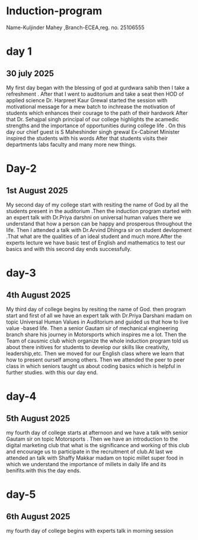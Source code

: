 # Induction-program
Name-Kuljinder Mahey ,Branch-ECEA,reg. no. 25106555
# day 1 
## 30 july 2025
My first day began with the blessing of god at gurdwara sahib then I take a refreshment . After that I went to auditorium and take a seat then HOD of applied science Dr. Harpreet Kaur Grewal started the session with motivational message for a mew batch to inchrease the motivation of students which enhances their courage to the path of their hardwork After that Dr. Sehajpal singh principal of our college highlights the acamedic strengths and the importance of opportunities during college life . On this day our chief guest is S Maheshinder singh grewal Ex-Cabinet Minister inspired the students with his words After that students visits their departments labs faculty and many more new things.
# Day-2
## 1st August 2025
My second day of my college start with resiting the name of God by all the students present in the auditorium .Then the induction program started with an expert talk with Dr.Priya darshni on universal human values there we understand that how a person can be happy and prosperous throughout the life. Then I attended a talk with Dr.Arvind Dhingra sir on student devlopment .That what are the qualities of an ideal student and much more.After the experts lecture we have basic test of English and mathematics to test our basics and with this second day ends successfully.
# day-3
## 4th August 2025
My third day of college begins by resiting the name of God. then program start and first of all we have an expert talk with Dr.Priya Darshani madam on topic Universal Human Values in Auditorium and guided us that how to live value -based life. Then a senior Gautam sir of mechanical engineering branch share his journey in Motorsports which inspires me a lot.
Then the Team of causmic club which organize the whole induction program told us about there initives
for students to develop our skills like creativity, leadership,etc. Then we moved for our English class where we learn that how to present ourself among others. Then we attended the peer to peer class in which seniors taught us about coding basics which is helpful in further studies. with this our day end.
# day-4
## 5th August 2025
my fourth day of college starts at afternoon and we have a talk with senior Gautam sir on topic Motorsports . Then we have an introduction to the digital marketing club that what is the significance and working of this club and encourage us to participate in the recruitment of club.At last we attended an talk with Shaffy Makkar madam on topic millet super food in which we understand the importance of millets in daily life and its benifits.with this the day ends.
# day-5
## 6th August 2025
my fourth day of college begins with experts talk in morning session

